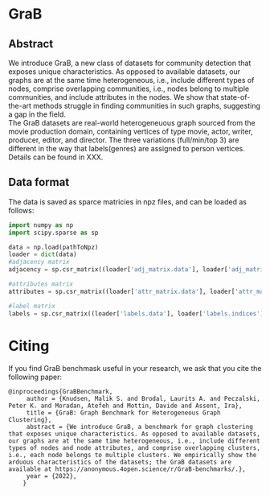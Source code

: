 # GraB
## Abstract
We introduce GraB, a new class of datasets for community detection that exposes unique characteristics. As opposed to available datasets, our graphs are at the same time heterogeneous, i.e., include different types of nodes, comprise overlapping communities, i.e., nodes belong to multiple communities, and include attributes in the nodes. We show that state-of-the-art methods struggle in finding communities in such graphs, suggesting a gap in the field. 
<br>
The GraB datasets are real-world heterogeneuous graph sourced from the movie production domain, containing vertices of type movie, actor, writer, producer, editor, and director. 
The three variations (full/min/top 3) are different in the way that labels(genres) are assigned to person vertices. Details can be found in XXX.
## Data format
The data is saved as sparce matricies in npz files, and can be loaded as follows:
```python
import numpy as np
import scipy.sparse as sp

data = np.load(pathToNpz)
loader = dict(data)
#adjacency matrix
adjacency = sp.csr_matrix((loader['adj_matrix.data'], loader['adj_matrix.indices'], loader['adj_matrix.indptr']), shape=loader['adj_matrix.shape'])

#attributes matrix
attributes = sp.csr_matrix((loader['attr_matrix.data'], loader['attr_matrix.indices'], loader['attr_matrix.indptr']), shape=loader['attr_matrix.shape'])

#label matrix
labels = sp.csr_matrix((loader['labels.data'], loader['labels.indices'], loader['labels.indptr']), shape=loader['labels.shape'])


```
# Citing
If you find GraB benchmask useful in your research, we ask that you cite the following paper:
```
@inproceedings{GraBBenchmark,
     author = {Knudsen, Malik S. and Brodal, Laurits A. and Peczalski, Peter K. and Moradan, Atefeh and Mottin, Davide and Assent, Ira},
     title = {GraB: Graph Benchmark for Heterogeneous Graph Clustering},
     abstract = {We introduce GraB, a benchmark for graph clustering that exposes unique characteristics. As opposed to available datasets, our graphs are at the same time heterogeneous, i.e., include different types of nodes and node attributes, and comprise overlapping clusters, i.e., each node belongs to multiple clusters. We empirically show the arduous characteristics of the datasets; the GraB datasets are available at https://anonymous.4open.science/r/GraB-benchmarks/.},
     year = {2022},
    }
```
